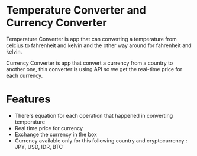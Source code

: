 # Temperature Converter and Currency Converter
Temperature Converter is app that can converting a temperature from celcius to fahrenheit and kelvin and the other way around for fahrenheit and kelvin.

Currency Converter is app that convert a currency from a country to another one, this converter is using API so we get the real-time price for each currency.

# Features
- There's equation for each operation that happened in converting temperature
- Real time price for currency
- Exchange the currency in the box
- Currency available only for this following country and cryptocurrency : JPY, USD, IDR, BTC
